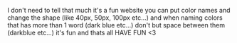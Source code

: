 I don't need to tell that much it's a fun website you can put color names and change the shape (like 40px, 50px, 100px etc...) and when naming colors that has more than 1 word (dark blue etc...) don't but space between them (darkblue etc...) it's fun and thats all 
HAVE FUN <3
